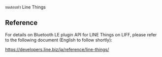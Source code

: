 ทดสอบทำ Line Things

## Reference

For details on Bluetooth LE plugin API for LINE Things on LIFF, please refer to the following document (English to follow shortly):

https://developers.line.biz/ja/reference/line-things/
